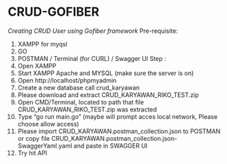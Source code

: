 # CRUD-GOFIBER
*Creating CRUD User using Gofiber framework*
Pre-requisite:
  1. XAMPP for myqsl
  2. GO
  3. POSTMAN / Terminal (for CURL) / Swagger UI
Step :
  1. Open XAMPP
  2. Start XAMPP Apache and MYSQL (make sure the server is on)
  3. Open http://localhost/phpmyadmin
  4. Create a new database call crud_karyawan
  5. Please download and extract CRUD_KARYAWAN_RIKO_TEST.zip
  6. Open CMD/Terminal, located to path that file CRUD_KARYAWAN_RIKO_TEST.zip was 
  extracted
  7. Type “go run main.go”
  (maybe will prompt acces local network, Please choose allow access)
  8. Please import 
  CRUD_KARYAWAN.postman_collection.json to POSTMAN or copy file 
  CRUD_KARYAWAN.postman_collection.json-SwaggerYaml.yaml and paste in SWAGGER UI
  9. Try hit API
